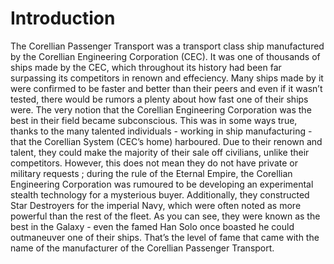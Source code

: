 # Introduction

The Corellian Passenger Transport was a transport class ship manufactured by the Corellian Engineering Corporation (CEC).
It was one of thousands of ships made by the CEC, which throughout its history had been far surpassing its competitors in renown and effeciency.
Many ships made by it were confirmed to be faster and better than their peers and even if it wasn’t tested, there would be rumors a plenty about how fast one of their ships were.
The very notion that the Corellian Engineering Corporation was the best in their field became subconscious.
This was in some ways true, thanks to the many talented individuals - working in ship manufacturing - that the Corellian System (CEC’s home) harboured.
Due to their renown and talent, they could make the majority of their sale off civilians, unlike their competitors.
However, this does not mean they do not have private or military requests ; during the rule of the Eternal Empire, the Corellian Engineering Corporation was rumoured to be developing an experimental stealth technology for a mysterious buyer.
Additionally, they constructed Star Destroyers for the imperial Navy, which were often noted as more powerful than the rest of the fleet.
As you can see, they were known as the best in the Galaxy - even the famed Han Solo once boasted he could outmaneuver one of their ships.
That’s the level of fame that came with the name of the manufacturer of the Corellian Passenger Transport.
